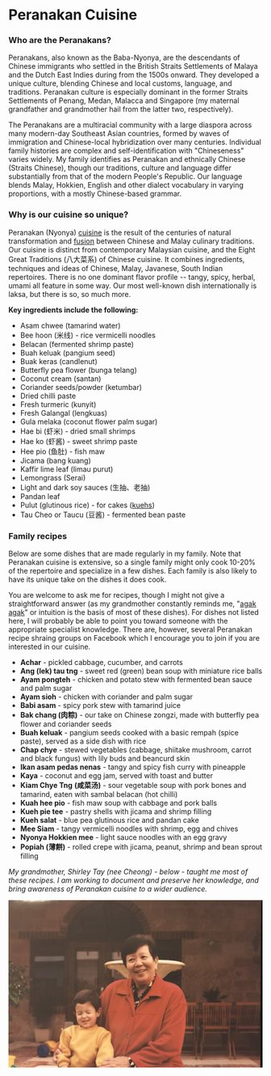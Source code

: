 # Peranakan Cuisine

### Who are the Peranakans?

Peranakans, also known as the Baba-Nyonya, are the descendants of Chinese immigrants who settled in the British Straits Settlements of Malaya and the Dutch East Indies during from the 1500s onward. They developed a unique culture, blending Chinese and local customs, language, and traditions. Peranakan culture is especially dominant in the former Straits Settlements of Penang, Medan, Malacca and Singapore (my maternal grandfather and grandmother hail from the latter two, respectively).

The Peranakans are a multiracial community with a large diaspora across many modern-day Southeast Asian countries, formed by waves of immigration and Chinese-local hybridization over many centuries. Individual family histories are complex and self-identification with "Chineseness" varies widely. My family identifies as Peranakan and ethnically Chinese (Straits Chinese), though our traditions, culture and language differ substantially from that of the modern People's Republic. Our language blends Malay, Hokkien, English and other dialect vocabulary in varying proportions, with a mostly Chinese-based grammar.

### Why is our cuisine so unique?

Peranakan (Nyonya) [cuisine](https://www.cnn.com/travel/article/peranakan-nyonya-food-intl-hnk/index.html) is the result of the centuries of natural transformation and [fusion]() between Chinese and Malay culinary traditions. Our cuisine is distinct from contemporary Malaysian cuisine, and the Eight Great Traditions (八大菜系) of Chinese cuisine. It combines ingredients, techniques and ideas of Chinese, Malay, Javanese, South Indian repertoires. There is no one dominant flavor profile -- tangy, spicy, herbal, umami all feature in some way. Our most well-known dish internationally is laksa, but there is so, so much more.

**Key ingredients include the following:**

* Asam chwee (tamarind water)
* Bee hoon (米线) - rice vermicelli noodles 
* Belacan (fermented shrimp paste)
* Buah keluak (pangium seed)
* Buak keras (candlenut)
* Butterfly pea flower (bunga telang)
* Coconut cream (santan)
* Coriander seeds/powder (ketumbar)
* Dried chilli paste
* Fresh turmeric (kunyit)
* Fresh Galangal (lengkuas)
* Gula melaka (coconut flower palm sugar)
* Hae bi (虾米) - dried small shrimps
* Hae ko (虾酱) - sweet shrimp paste
* Hee pio (鱼肚) - fish maw
* Jicama (bang kuang) 
* Kaffir lime leaf (limau purut)
* Lemongrass (Serai)
* Light and dark soy sauces (生抽、老抽)
* Pandan leaf 
* Pulut (glutinous rice) - for cakes ([kuehs](https://johorkaki.blogspot.com/2021/05/history-origins-of-different-types-of.html))
* Tau Cheo or Taucu (豆酱) - fermented bean paste

### Family recipes

Below are some dishes that are made regularly in my family. Note that Peranakan cuisine is extensive, so a single family might only cook 10-20% of the repertoire and specialize in a few dishes. Each family is also likely to have its unique take on the dishes it does cook. 

You are welcome to ask me for recipes, though I might not give a straightforward answer (as my grandmother constantly reminds me, "[agak agak](https://medium.com/inaclaypot/agak-agak-51c65d459a6e)" or intuition is the basis of most of these dishes). For dishes not listed here, I will probably be able to point you toward someone with the appropriate specialist knowledge. There are, however, several Peranakan recipe shraing groups on Facebook which I encourage you to join if you are interested in our cuisine.

* **Achar** - pickled cabbage, cucumber, and carrots
* **Ang (lek) tau tng** - sweet red (green) bean soup with miniature rice balls
* **Ayam pongteh** - chicken and potato stew with fermented bean sauce and palm sugar
* **Ayam sioh** - chicken with coriander and palm sugar
* **Babi asam** - spicy pork stew with tamarind juice 
* **Bak chang (肉粽)** - our take on Chinese zongzi, made with butterfly pea flower and coriander seeds
* **Buah keluak** - pangium seeds cooked with a basic rempah (spice paste), served as a side dish with rice
* **Chap chye** - stewed vegetables (cabbage, shiitake mushroom, carrot and black fungus) with lily buds and beancurd skin
* **Ikan asam pedas nenas** - tangy and spicy fish curry with pineapple
* **Kaya** - coconut and egg jam, served with toast and butter
* **Kiam Chye Tng** **(咸菜汤)** - sour vegetable soup with pork bones and tamarind, eaten with sambal belacan (hot chilli)
* **Kuah hee pio** - fish maw soup with cabbage and pork balls 
* **Kueh pie tee** - pastry shells with jicama and shrimp filling
* **Kueh salat** - blue pea glutinous rice and pandan cake
* **Mee Siam** - tangy vermicelli noodles with shrimp, egg and chives
* **Nyonya Hokkien mee** - light sauce noodles with an egg gravy
* **Popiah (薄餅)** - rolled crepe with jicama, peanut, shrimp and bean sprout filling



*My grandmother, Shirley Tay (nee Cheong) - below - taught me most of these recipes. I am working to document and preserve her knowledge, and bring awareness of Peranakan cuisine to a wider audience.*

![mama](pages-assets/img/mama.jpeg)



